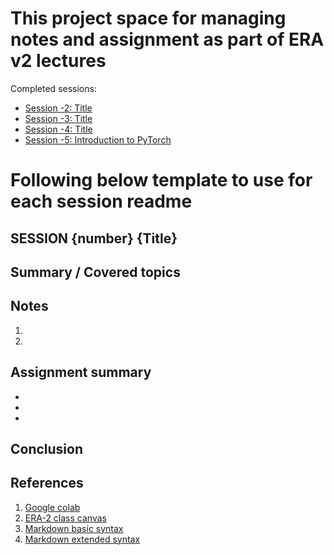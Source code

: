 # This project space for managing notes and assignment as part of ERA v2 lectures

Completed sessions:

- [Session -2: Title ](/session-2/)
- [Session -3: Title ](/session-3/)
- [Session -4: Title ](/session-4/)
- [Session -5: Introduction to PyTorch ](/session-5/)


# Following below template to use for each session readme


## SESSION {number} {Title}

## Summary / Covered topics



## Notes
1. 
2. 




## Assignment summary
- 
- 
- 


## Conclusion




## References
1. [Google colab](https://colab.research.google.com/#scrollTo=Nma_JWh-W-IF)
2. [ERA-2 class canvas](https://canvas.instructure.com/courses/8491182)
3. [Markdown basic syntax](https://www.markdownguide.org/basic-syntax/)
4. [Markdown extended syntax](https://www.markdownguide.org/extended-syntax/)